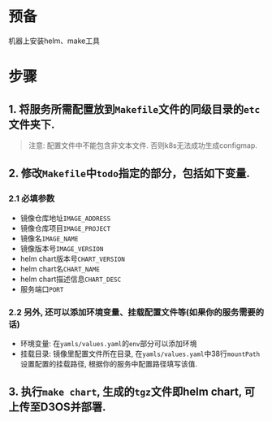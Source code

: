 # 预备

机器上安装helm、make工具

# 步骤

## 1. 将服务所需配置放到`Makefile`文件的同级目录的`etc`文件夹下.

> 注意: 配置文件中不能包含非文本文件. 否则k8s无法成功生成configmap.

## 2. 修改`Makefile`中`todo`指定的部分，包括如下变量.

### 2.1 必填参数

- 镜像仓库地址`IMAGE_ADDRESS`
- 镜像仓库项目`IMAGE_PROJECT`
- 镜像名`IMAGE_NAME`
- 镜像版本号`IMAGE_VERSION`
- helm chart版本号`CHART_VERSION`
- helm chart名`CHART_NAME`
- helm chart描述信息`CHART_DESC`
- 服务端口`PORT`

### 2.2 另外, 还可以添加环境变量、挂载配置文件等(如果你的服务需要的话)

- 环境变量: 在`yamls/values.yaml`的`env`部分可以添加环境
- 挂载目录: 镜像里配置文件所在目录, 在`yamls/values.yaml`中38行`mountPath`设置配置的挂载路径, 根据你的服务中配置路径填写该值.

## 3. 执行`make chart`, 生成的`tgz`文件即helm chart, 可上传至D3OS并部署.
